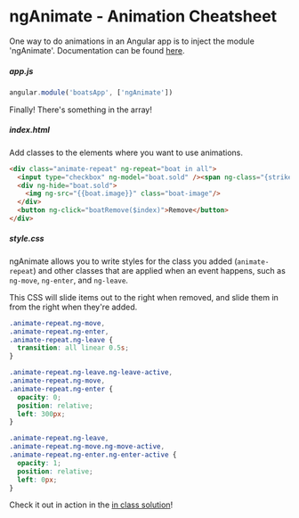 # ngAnimate - Animation Cheatsheet

One way to do animations in an Angular app is to inject the module 'ngAnimate'. Documentation can be found [here](https://docs.angularjs.org/api/ng/directive/ngRepeat#animations).

##### app.js

```js
angular.module('boatsApp', ['ngAnimate'])
```

Finally! There's something in the array!

##### index.html

Add classes to the elements where you want to use animations.

```html
<div class="animate-repeat" ng-repeat="boat in all">
  <input type="checkbox" ng-model="boat.sold" /><span ng-class="{strike:boat.sold}"> {{boat.type}}: {{boat.name}} </span>
  <div ng-hide="boat.sold">
    <img ng-src="{{boat.image}}" class="boat-image"/>
  </div>
  <button ng-click="boatRemove($index)">Remove</button>
</div>
```

##### style.css

ngAnimate allows you to write styles for the class you added (`animate-repeat`) and other classes that are applied when an event happens, such as `ng-move`, `ng-enter`, and `ng-leave`.

This CSS will slide items out to the right when removed, and slide them in from the right when they're added.

```css
.animate-repeat.ng-move,
.animate-repeat.ng-enter,
.animate-repeat.ng-leave {
  transition: all linear 0.5s;
}

.animate-repeat.ng-leave.ng-leave-active,
.animate-repeat.ng-move,
.animate-repeat.ng-enter {
  opacity: 0;
  position: relative;
  left: 300px;
}

.animate-repeat.ng-leave,
.animate-repeat.ng-move.ng-move-active,
.animate-repeat.ng-enter.ng-enter-active {
  opacity: 1;
  position: relative;
  left: 0px;
}
```

Check it out in action in the [in class solution](./in_class_solution)!